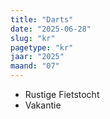 ```yaml
---
title: "Darts"
date: "2025-06-28"
slug: "kr"
pagetype: "kr"
jaar: "2025"
maand: "07"
---
```

* Rustige Fietstocht
* Vakantie